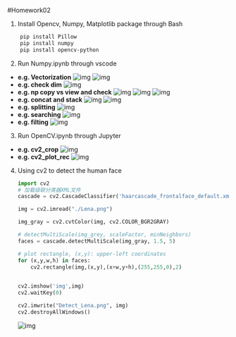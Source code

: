 #Homework02
1. Install Opencv, Numpy, Matplotlib package through Bash
```bash
    pip install Pillow
    pip install numpy
    pip install opencv-python
```
2. Run Numpy.ipynb through vscode
* **e.g. Vectorization**
    ![img](./output/np-vec.png)
    ![img](./output/np%2Bvec.png)
* **e.g. check dim**
    ![img](./output/check_dim.png)
* **e.g. np copy vs view and check**
    ![img](./output/np_copy_vs_view.png)
    ![img](./output/check_copy.png)
    ![img](./output/reshape_and_check_copy.png)
* **e.g. concat and stack**
    ![img](./output/concat.png)
    ![img](./output/vstack.png)
* **e.g. splitting**
    ![img](./output/splitting.png)
* **e.g. searching**
    ![img](./output/search.png)
* **e.g. filting**
    ![img](./output/filting.png)

3. Run OpenCV.ipynb through Jupyter
* **e.g. cv2_crop**
    ![img](./output/cv2crop.png)
* **e.g. cv2_plot_rec**
    ![img](./output/cv_plot_rec.png)

4. Using cv2 to detect the human face
    ```python
    import cv2
    # 加载级联分类器XML文件
    cascade = cv2.CascadeClassifier('haarcascade_frontalface_default.xml') 
    
    img = cv2.imread("./Lena.png") 
    
    img_gray = cv2.cvtColor(img, cv2.COLOR_BGR2GRAY)

    # detectMultiScale(img_grey, scaleFactor, minNeighbors)
    faces = cascade.detectMultiScale(img_gray, 1.5, 5) 

    # plot rectangle, (x,y): upper-left coordinates
    for (x,y,w,h) in faces: 
        cv2.rectangle(img,(x,y),(x+w,y+h),(255,255,0),2) 

        
    cv2.imshow('img',img) 
    cv2.waitKey(0)

    cv2.imwrite("Detect_Lena.png", img)
    cv2.destroyAllWindows() 
    ```
    ![img](./Detect_Lena.png)